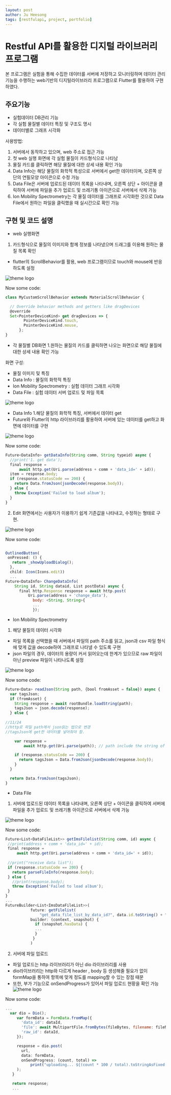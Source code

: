 ```yaml
---
layout: post
author: Ju Heesong
tags: [restfulapi, project, portfolio]
---
```


# Restful API를 활용한 디지털 라이브러리 프로그램

본 프로그램은 실험을 통해 수집한 데이터를 서버에 저장하고 모니터링하며 데이터 관리 기능을 수행하는 web기반의 디지털라이브러리 프로그램으로 Flutter를 활용하여 구현하였다.


## 주요기능

- 실험데이터 DB관리 기능
- 각 실험 물질별 데이터 특징 및 구조도 명시
- 데이터별로 그래프 시각화

사용방법:

1. 서버에서 동작하고 있으며, web 주소로 접근 가능
2. 첫 web 실행 화면에 각 실험 물질이 카드형식으로 나타남
3. 물질 카드를 클릭하면 해당 물질에 대한 상세 내용 확인 가능
4. Data Info는 해당 물질의 화학적 특성으로 서버에서 get한 데이터이며, 오른쪽 상단의 연필모양 아이콘으로 수정 가능
5. Data File은 서버에 업로드된 데이터 목록을 나타내며, 오른쪽 상단 + 아이콘을 클릭하여 서버에 파일을 추가 업로드 및 쓰레기통 아이콘으로 서버에서 삭제 가능
6. Ion Mobility Spectrometry는 각 물질 데이터를 그래프로 시각화한 것으로 Data File에서 원하는 파일을 클릭했을 때 실시간으로 확인 가능


## 구현 및 코드 설명

- web 실행화면

1. 카드형식으로 물질의 이미지와 함께 정보를 나타냈으며 드래그를 이용해 원하는 물질 목록 확인
 - flutter의 ScrollBehavior를 활용, web 프로그램이므로 touch와 mouse에 반응하도록 설정

![theme logo](http://ju-ffi.github.io/assets/images/favicon/P1실행화면.PNG)

Now some code:

```javascript
class MyCustomScrollBehavior extends MaterialScrollBehavior {

  // Override behavior methods and getters like dragDevices
  @override
  Set<PointerDeviceKind> get dragDevices => {
        PointerDeviceKind.touch,
        PointerDeviceKind.mouse,
      };
}
```

- 각 물질별 DB화면
1.원하는 물질의 카드를 클릭하면 나오는 화면으로 해당 물질에 대한 상세 내용 확인 가능
 
 화면 구성:
 - 물질 이미지 및 특징
 - Data Info : 물질의 화학적 특징
 - Ion Mobility Spectrometry : 실험 데이터 그래프 시각화
 - Data File : 실험 데이터 서버 업로드 및 파일 목록

![theme logo](http://ju-ffi.github.io/assets/images/favicon/p1물질별화면.PNG)



- Data Info
1.해당 물질의 화학적 특징, 서버에서 데이터 get
 - Future와 Flutter의 http 라이브러리를 활용하여 서버에 있는 데이터를 get하고 화면에 데이터를 구현
 
![theme logo](http://ju-ffi.github.io/assets/images/favicon/p1DataInfo.PNG)

Now some code:

```javascript
Future<DataInfo> getDataInfo(String comm, String typeid) async {
  //print('1. get data');
  final response =
      await http.get(Uri.parse(address + comm + 'data_id=' + id));
  item = response.body;
  if (response.statusCode == 200) {
    return Data.fromJson(jsonDecode(response.body));
  } else {
    throw Exception('Failed to load album');
  }
}
```

 2. Edit 화면에서는 사용자가 이용하기 쉽게 기존값을 나타내고, 수정하는 형태로 구현.
 
![theme logo](http://ju-ffi.github.io/assets/images/favicon/p1datainfoedit.PNG)

Now some code:

```javascript

OutlinedButton(
 onPressed: () {
   return _showUploadDialog();
  },
  child: Icon(Icons.edit))
  ...
Future<DataInfo> ChangeDataInfo(
    String id, String dataid, List postData) async {
      final http.Response response = await http.post(
          Uri.parse(address + 'change_data'),
            body: <String, String>{ 
            ...
            });

```

- Ion Mobility Spectrometry
1. 해당 물질의 데이터 시각화
 - 파일 목록을 선택했을 때 서버에서 파일의 path 주소를 읽고, json과 csv 파일 형식에 맞게 값을 decode하여 그래프로 나타낼 수 있도록 구현
 - json 파일의 경우, 데이터의 용량이 커서 읽어오는데 한계가 있으므로 raw 파일이 아닌 preview 파일이 나타나도록 설정

![theme logo](http://ju-ffi.github.io/assets/images/favicon/p1graph.PNG)

Now some code:
```javascript
Future<Data> readJson(String path, {bool fromAsset = false}) async {
  var tagsJson;
  if (fromAsset) {
    String response = await rootBundle.loadString(path);
    tagsJson = json.decode(response);
  } else {
  
//11/24
//http로 파일 path에서 json읽는 법으로 변경
//tagsJson에 get한 데이터를 넣어줘야 함.

    var response =
        await http.get(Uri.parse(path)); // path include the string of JSON

    if (response.statusCode == 200) {
      return tagsJson = Data.fromJson(jsonDecode(response.body));
    }
  }

  return Data.fromJson(tagsJson);
}
```

- Data File
1. 서버에 업로드된 데이터 목록을 나타내며, 오른쪽 상단 + 아이콘을 클릭하여 서버에 파일을 추가 업로드 및 쓰레기통 아이콘으로 서버에서 삭제 가능

![theme logo](http://ju-ffi.github.io/assets/images/favicon/p1datafile.PNG)

Now some code:
 ```javascript
 Future<List<DataFileList>> getImsFilelist(String comm, id) async {
  //print(address + comm + 'data_id=' + id);
  final response =
      await http.get(Uri.parse(address + comm + 'data_id=' + id));
      
  //print("receive data list");
  if (response.statusCode == 200) {
    return parseFileInfo(response.body);
  } else {
    //print(response.body);
    throw Exception('Failed to load album');
  }
}
...
FutureBuilder<List<ImsDataFileList>>(
            future: getFilelist(
                "get_data_file_list_by_data_id?", data.id.toString() + "&is_raw=-1"),
            builder: (context, snapshot) {
              if (snapshot.hasData) {
              ...
              }
             }
            )
 ```
 2. 서버에 파일 업로드
 - 파일 업로드는 http 라이브러리가 아닌 dio 라이브러리를 사용
 - dio라이브러리는 http와 다르게 header , body 등 생성해줄 필요가 없이 formMap을 통하여 항목에 맞게 정도를 mapping할 수 있는 장점 때문
 - 또한, 부가 기능으로 onSendProgress가 있어서 파일 업로드 현황을 확인 가능
![theme logo](http://ju-ffi.github.io/assets/images/favicon/p1uploadrawfile.PNG)

Now some code:
 ```javascript
 ...
   var dio = Dio();
      var formData = FormData.fromMap({
        'data_id': dataId,
        'file': await MultipartFile.fromBytes(fileBytes, filename: fileName),
        'raw_id': dataId,
      });

      response = dio.post(
        url,
        data: formData,
        onSendProgress: (count, total) =>
            print("uploading... ${(count * 100 / total).toStringAsFixed(2)}%"),
      );
    }

    return response;
    ...
```
